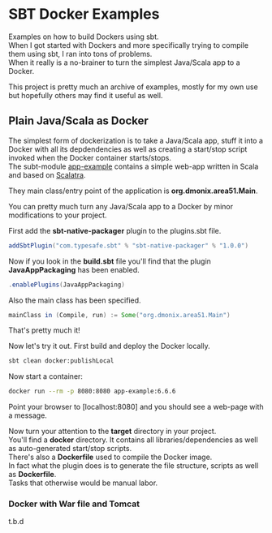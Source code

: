 # SBT Docker Examples
Examples on how to build Dockers using sbt.  
When I got started with Dockers and more specifically trying to compile them using sbt, I ran into tons of problems.  
When it really is a no-brainer to turn the simplest Java/Scala app to a Docker.  

This project is pretty much an archive of examples, mostly for my own use but hopefully others may find it useful as well.

## Plain Java/Scala as Docker
The simplest form of dockerization is to take a Java/Scala app, stuff it into a Docker with all its depdendencies as well as creating a start/stop script invoked when the Docker container starts/stops.  
The subt-module [app-example](app_example) contains a simple web-app written in Scala and based on [Scalatra](
http://scalatra.org/).  

They main class/entry point of the application is __org.dmonix.area51.Main__.  

You can pretty much turn any Java/Scala app to a Docker by minor modifications to your project.

First add the __sbt-native-packager__ plugin to the plugins.sbt file.
```scala
addSbtPlugin("com.typesafe.sbt" % "sbt-native-packager" % "1.0.0")
```

Now if you look in the __build.sbt__ file you'll find that the plugin __JavaAppPackaging__ has been enabled.  
```scala
.enablePlugins(JavaAppPackaging)
```

Also the main class has been specified.
```scala
mainClass in (Compile, run) := Some("org.dmonix.area51.Main")
```

That's pretty much it!

Now let's try it out.
First build and deploy the Docker locally.
```bash
sbt clean docker:publishLocal
```

Now start a container:
```bash
docker run --rm -p 8080:8080 app-example:6.6.6
```
Point your browser to [localhost:8080] and you should see a web-page with a message.

Now turn your attention to the __target__ directory in your project.  
You'll find a __docker__ directory. It contains all libraries/dependencies as well as auto-generated start/stop scripts.  
There's also a __Dockerfile__ used to compile the Docker image.  
In fact what the plugin does is to generate the file structure, scripts as well as __Dockerfile__.  
Tasks that otherwise would be manual labor.


### Docker with War file and Tomcat
t.b.d